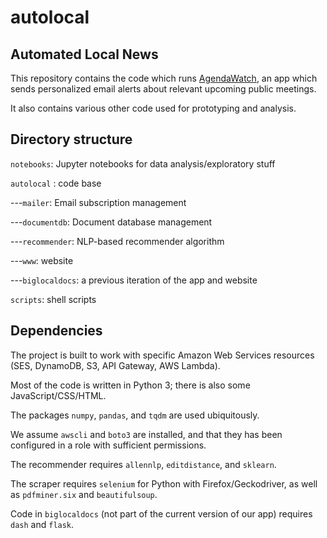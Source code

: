 # autolocal
## Automated Local News
This repository contains the code which runs [AgendaWatch](http://www.agendawatch.org), an app which sends personalized email alerts about relevant upcoming public meetings. 

It also contains various other code used for prototyping and analysis.

## Directory structure

`notebooks`: Jupyter notebooks for data analysis/exploratory stuff

`autolocal` : code base

---`mailer`: Email subscription management

---`documentdb`: Document database management

---`recommender`: NLP-based recommender algorithm

---`www`: website

---`biglocaldocs`: a previous iteration of the app and website

`scripts`: shell scripts

## Dependencies

The project is built to work with specific Amazon Web Services resources (SES, DynamoDB, S3, API Gateway, AWS Lambda).

Most of the code is written in Python 3; there is also some JavaScript/CSS/HTML. 

The packages `numpy`, `pandas`, and `tqdm` are used ubiquitously.

We assume `awscli` and `boto3` are installed, and that they has been configured in a role with sufficient permissions.

The recommender requires `allennlp`, `editdistance`, and `sklearn`.

The scraper requires `selenium` for Python with Firefox/Geckodriver, as well as `pdfminer.six` and `beautifulsoup`.

Code in `biglocaldocs` (not part of the current version of our app) requires `dash` and `flask`.
